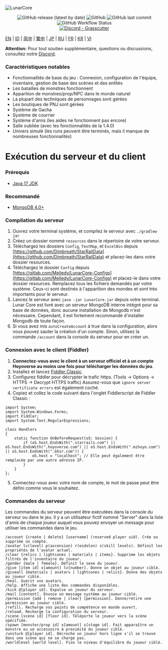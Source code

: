 ![LunarCore](https://socialify.git.ci/Melledy/LunarCore/image?description=1&descriptionEditable=A%20game%20server%20reimplementation%20for%20version%201.5.0%20of%20a%20certain%20turn-based%20anime%20game%20for%20educational%20purposes.%20&font=Inter&forks=1&issues=1&language=1&name=1&owner=1&pulls=1&stargazers=1&theme=Light)
<div align="center"><img alt="GitHub release (latest by date)" src="https://img.shields.io/github/v/release/Melledy/LunarCore?logo=java&style=for-the-badge"> <img alt="GitHub" src="https://img.shields.io/github/license/Melledy/LunarCore?style=for-the-badge"> <img alt="GitHub last commit" src="https://img.shields.io/github/last-commit/Melledy/LunarCore?style=for-the-badge"> <img alt="GitHub Workflow Status" src="https://img.shields.io/github/actions/workflow/status/Melledy/LunarCore/build.yml?branch=development&logo=github&style=for-the-badge"></div>

<div align="center"><a href="https://discord.gg/cfPKJ6N5hw"><img alt="Discord - Grasscutter" src="https://img.shields.io/discord/1163718404067303444?label=Discord&logo=discord&style=for-the-badge"></a></div>

[EN](../README.md) | [ID](docs/README_id-ID.md) | [简中](README_zh-CN.md) | [繁中](README_zh-TW.md) | [JP](README_ja-JP.md) | [RU](README_ru-RU.md) | [FR](README_fr-FR.md) | [KR](README_ko-KR.md) | [VI](README_vi-VI.md)

**Attention:** Pour tout soutien supplémentaire, questions ou discussions, consultez notre [Discord](https://discord.gg/cfPKJ6N5hw).

### Caractéristiques notables
- Fonctionnalités de base du jeu : Connexion, configuration de l'équipe, inventaire, gestion de base des scènes et des entités
- Les batailles de monstres fonctionnent
- Apparition de monstres/prop/NPC dans le monde naturel
- La plupart des techniques de personnages sont gérées
- Les boutiques de PNJ sont gérées
- Système de Gacha
- Système de courrier
- Système d'amis (les aides ne fonctionnent pas encore)
- Salle oubliée (avec les fonctionnalités de la 1.4.0)
- Univers simulé (les runs peuvent être terminés, mais il manque de nombreuses fonctionnalités)

# Exécution du serveur et du client

### Prérequis
* [Java 17 JDK](https://www.oracle.com/java/technologies/javase/jdk17-archive-downloads.html)

### Recommandé
* [MongoDB 4.0+](https://www.mongodb.com/try/download/community)

### Compilation du serveur
1. Ouvrez votre terminal système, et compilez le serveur avec `./gradlew jar`
2. Créez un dossier nommé `resources` dans le répertoire de votre serveur.
3. Téléchargez les dossiers `Config`, `TextMap`, et `ExcelBin` depuis [https://github.com/Dimbreath/StarRailData](https://github.com/Dimbreath/StarRailData) et placez-les dans votre dossier resources.
4. Téléchargez le dossier `Config` depuis [https://gitlab.com/Melledy/LunarCore-Configs](https://gitlab.com/Melledy/LunarCore-Configs) et placez-le dans votre dossier resources. Remplacez tous les fichiers demandés par votre système. Ceux-ci sont destinés à l'apparition des mondes et sont très importants pour le serveur.
5. Lancez le serveur avec `java -jar LunarCore.jar` depuis votre terminal. Lunar Core est livré avec un serveur MongoDB interne intégré pour sa base de données, donc aucune installation de Mongodb n'est nécessaire. Cependant, il est fortement recommandé d'installer Mongodb de toute façon.
6. Si vous avez mis `autoCreateAccount` à true dans la configuration, alors vous pouvez sauter la création d'un compte. Sinon, utilisez la commande `/account` dans la console du serveur pour en créer un.

### Connexion avec le client (Fiddler)
1. **Connectez-vous avec le client à un serveur officiel et à un compte Hoyoverse au moins une fois pour télécharger les données du jeu**.
2. Installez et lancez [Fiddler Classic](https://www.telerik.com/fiddler).
3. Configurez fiddler pour décrypter le trafic https. (Tools -> Options -> HTTPS -> Decrypt HTTPS traffic) Assurez-vous que `ignore server certificate errors` est également coché.
4. Copiez et collez le code suivant dans l'onglet Fiddlerscript de Fiddler Classic :

```
import System;
import System.Windows.Forms;
import Fiddler;
import System.Text.RegularExpressions;

class Handlers
{
    static function OnBeforeRequest(oS: Session) {
        if (oS.host.EndsWith(".starrails.com") || oS.host.EndsWith(".hoyoverse.com") || oS.host.EndsWith(".mihoyo.com") || oS.host.EndsWith(".bhsr.com")) {
            oS.host = "localhost"; // Elle peut également être remplacée par une autre adresse IP.
        }
    }
};
```

5. Connectez-vous avec votre nom de compte, le mot de passe peut être défini comme vous le souhaitez.

### Commandes du serveur
Les commandes du serveur peuvent être exécutées dans la console du serveur ou dans le jeu. Il y a un utilisateur fictif nommé "Server" dans la liste d'amis de chaque joueur auquel vous pouvez envoyer un message pour utiliser les commandes dans le jeu.

```
/account {create | delete} [username] (reserved player uid). Crée ou supprime un compte.
/avatar lv(level) p(ascension) r(eidolon) s(skill levels). Définit les propriétés de l'avatar actuel.
/clear {relics | lightcones | materials | items}. Supprime les objets filtrés de l'inventaire du joueur.
/gender {male | female}. Définit le sexe du joueur.
/give [item id] x[amount] lv[number]. Donne un objet au joueur ciblé.
/giveall {materials | avatars | lightcones | relics}. Donne des objets au joueur ciblé.
/heal. Guérit vos avatars.
/help. Affiche une liste des commandes disponibles.
/kick @[player id]. Expulse un joueur du serveur.
/mail [content]. Envoie un message système au joueur ciblé.
/permission {add | remove | clear} [permission]. Donne/retire une permission au joueur ciblé.
/refill. Recharge vos points de compétence en monde ouvert.
/reload. Recharge la configuration du serveur.
/scene [scene id] [floor id]. Téléporte le joueur vers la scène spécifiée.
/spawn [monster/prop id] x[amount] s[stage id]. Fait apparaître un monstre ou un accessoire à proximité du joueur ciblé.
/unstuck @[player id]. Décroche un joueur hors ligne s'il se trouve dans une scène qui ne se charge pas.
/worldlevel [world level]. Fixe le niveau d'équilibre du joueur ciblé.
```
